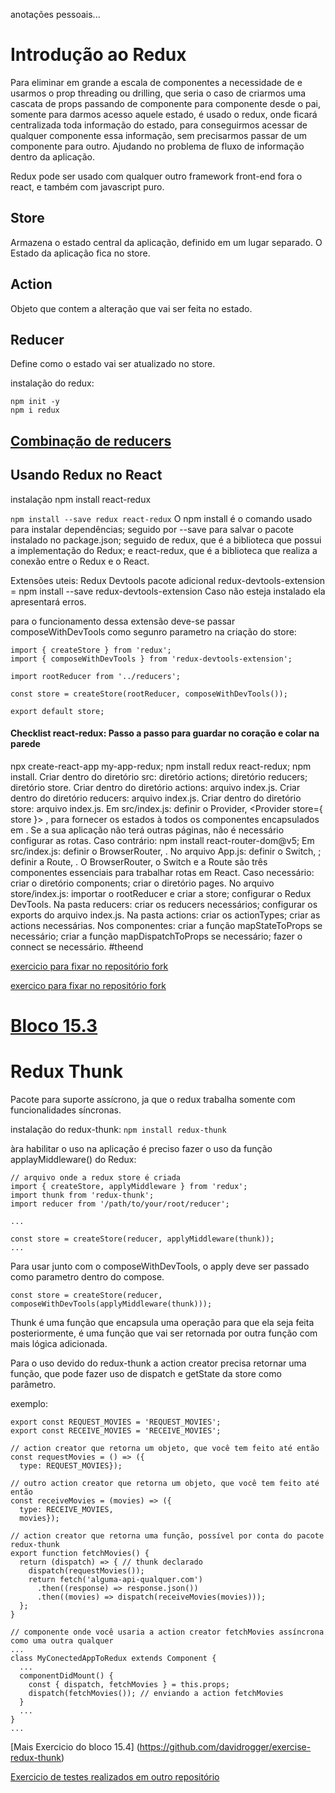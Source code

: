 anotações pessoais...

# Introdução ao Redux

Para eliminar em grande a escala de componentes a necessidade de e usarmos o prop threading ou drilling, que seria o caso de criarmos uma cascata de props passando de componente para componente desde o pai, somente para darmos acesso aquele estado, é usado o redux, onde ficará centralizada toda informação do estado, para conseguirmos acessar de qualquer componente essa informação, sem precisarmos passar de um componente para outro. Ajudando no problema de fluxo de informação dentro da aplicação.

Redux pode ser usado com qualquer outro framework front-end fora o react, e também com javascript puro.

## Store

Armazena o estado central da aplicação, definido em um lugar separado.
O Estado da aplicação fica no store.

## Action
Objeto que contem a alteração que vai ser feita no estado.

## Reducer
Define como o estado vai ser atualizado no store.

instalação do redux:
```
npm init -y
npm i redux
```

## [Combinação de reducers](https://redux.js.org/api/combinereducers/)

## Usando Redux no React

instalação npm install react-redux

`npm install --save redux react-redux`
O npm install é o comando usado para instalar dependências; seguido por --save para salvar o pacote instalado no package.json; seguido de redux, que é a biblioteca que possui a implementação do Redux; e react-redux, que é a biblioteca que realiza a conexão entre o Redux e o React.

Extensões uteis:
Redux Devtools
pacote adicional redux-devtools-extension = npm install --save redux-devtools-extension
Caso não esteja instalado ela apresentará erros.

para o funcionamento dessa extensão deve-se passar composeWithDevTools como segunro parametro na criação do store:

```
import { createStore } from 'redux';
import { composeWithDevTools } from 'redux-devtools-extension';

import rootReducer from '../reducers';

const store = createStore(rootReducer, composeWithDevTools());

export default store;
```



#### Checklist react-redux: Passo a passo para guardar no coração e colar na parede

npx create-react-app my-app-redux;
npm install redux react-redux;
npm install.
Criar dentro do diretório src:
diretório actions;
diretório reducers;
diretório store.
Criar dentro do diretório actions:
arquivo index.js.
Criar dentro do diretório reducers:
arquivo index.js.
Criar dentro do diretório store:
arquivo index.js.
Em src/index.js:
definir o Provider, <Provider store={ store }> , para fornecer os estados à todos os componentes encapsulados em <App /> .
Se a sua aplicação não terá outras páginas, não é necessário configurar as rotas. Caso contrário:
npm install react-router-dom@v5;
Em src/index.js:
definir o BrowserRouter, <BrowserRouter> .
No arquivo App.js:
definir o Switch, <Switch> ;
definir a Route, <Route> .
O BrowserRouter, o Switch e a Route são três componentes essenciais para trabalhar rotas em React.
Caso necessário:
criar o diretório components;
criar o diretório pages.
No arquivo store/index.js:
importar o rootReducer e criar a store;
configurar o Redux DevTools.
Na pasta reducers:
criar os reducers necessários;
configurar os exports do arquivo index.js.
Na pasta actions:
criar os actionTypes;
criar as actions necessárias.
Nos componentes:
criar a função mapStateToProps se necessário;
criar a função mapDispatchToProps se necessário;
fazer o connect se necessário.
#theend


[exercicio para fixar no repositório fork](https://github.com/davidrogger/exercises-redux-step-by-step)

[exercico para fixar no repositório fork](https://github.com/davidrogger/exercise-react-with-redux-intro)

# [Bloco 15.3](https://github.com/davidrogger/exercise-forms-redux)

# Redux Thunk

Pacote para suporte assícrono, ja que o redux trabalha somente com funcionalidades síncronas.

instalação do redux-thunk: `npm install redux-thunk`

àra habilitar o uso na aplicação é preciso fazer o uso da função applayMiddleware() do Redux:

```
// arquivo onde a redux store é criada
import { createStore, applyMiddleware } from 'redux';
import thunk from 'redux-thunk';
import reducer from '/path/to/your/root/reducer';

...

const store = createStore(reducer, applyMiddleware(thunk));
...
```

Para usar junto com o composeWithDevTools, o apply deve ser passado como parametro dentro do compose.

`const store = createStore(reducer, composeWithDevTools(applyMiddleware(thunk)));`

Thunk é uma função que encapsula uma operação para que ela seja feita posteriormente, é uma função que vai ser retornada por outra função com mais lógica adicionada.

Para o uso devido do redux-thunk a action creator precisa retornar uma função, que pode fazer uso de dispatch e getState da store como parâmetro.

exemplo:
```
export const REQUEST_MOVIES = 'REQUEST_MOVIES';
export const RECEIVE_MOVIES = 'RECEIVE_MOVIES';

// action creator que retorna um objeto, que você tem feito até então
const requestMovies = () => ({
  type: REQUEST_MOVIES});

// outro action creator que retorna um objeto, que você tem feito até então
const receiveMovies = (movies) => ({
  type: RECEIVE_MOVIES,
  movies});

// action creator que retorna uma função, possível por conta do pacote redux-thunk
export function fetchMovies() {
  return (dispatch) => { // thunk declarado
    dispatch(requestMovies());
    return fetch('alguma-api-qualquer.com')
      .then((response) => response.json())
      .then((movies) => dispatch(receiveMovies(movies)));
  };
}

// componente onde você usaria a action creator fetchMovies assíncrona como uma outra qualquer
...
class MyConectedAppToRedux extends Component {
  ...
  componentDidMount() {
    const { dispatch, fetchMovies } = this.props;
    dispatch(fetchMovies()); // enviando a action fetchMovies
  }
  ...
}
...

```

[Mais Exercicio do bloco 15.4] (https://github.com/davidrogger/exercise-redux-thunk)


[Exercicio de testes realizados em outro repositório](https://github.com/davidrogger/exercise-react-with-redux-intro)
